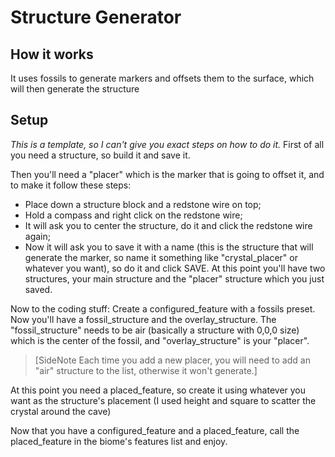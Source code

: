 # Structure Generator

## How it works
It uses fossils to generate markers and offsets them to the surface, which will then generate the structure

## Setup
*This is a template, so I can't give you exact steps on how to do it.*
First of all you need a structure, so build it and save it.

Then you'll need a "placer" which is the marker that is going to offset it, and to make it follow these steps:
- Place down a structure block and a redstone wire on top;
- Hold a compass and right click on the redstone wire;
- It will ask you to center the structure, do it and click the redstone wire again;
- Now it will ask you to save it with a name (this is the structure that will generate the marker, so name it something like "crystal_placer" or whatever you want), so do it and click SAVE.
At this point you'll have two structures, your main structure and the "placer" structure which you just saved.

Now to the coding stuff:
Create a configured_feature with a fossils preset.
Now you'll have a fossil_structure and the overlay_structure.
The "fossil_structure" needs to be air (basically a structure with 0,0,0 size) which is the center of the fossil, and "overlay_structure" is your "placer".
> [SideNote Each time you add a new placer, you will need to add an "air" structure to the list, otherwise it won't generate.]

At this point you need a placed_feature, so create it using whatever you want as the structure's placement (I used height and square to scatter the crystal around the cave)

Now that you have a configured_feature and a placed_feature, call the placed_feature in the biome's features list and enjoy.